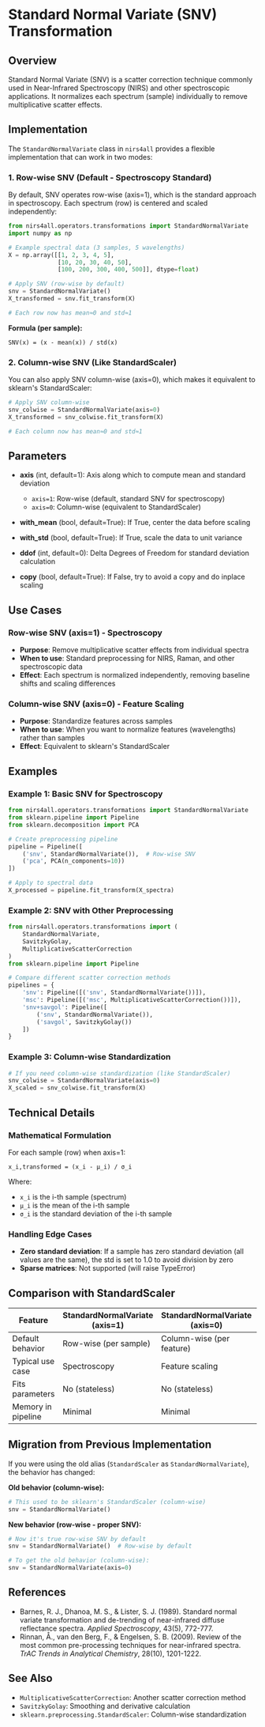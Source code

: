 # Standard Normal Variate (SNV) Transformation

## Overview

Standard Normal Variate (SNV) is a scatter correction technique commonly used in Near-Infrared Spectroscopy (NIRS) and other spectroscopic applications. It normalizes each spectrum (sample) individually to remove multiplicative scatter effects.

## Implementation

The `StandardNormalVariate` class in `nirs4all` provides a flexible implementation that can work in two modes:

### 1. Row-wise SNV (Default - Spectroscopy Standard)

By default, SNV operates row-wise (axis=1), which is the standard approach in spectroscopy. Each spectrum (row) is centered and scaled independently:

```python
from nirs4all.operators.transformations import StandardNormalVariate
import numpy as np

# Example spectral data (3 samples, 5 wavelengths)
X = np.array([[1, 2, 3, 4, 5],
              [10, 20, 30, 40, 50],
              [100, 200, 300, 400, 500]], dtype=float)

# Apply SNV (row-wise by default)
snv = StandardNormalVariate()
X_transformed = snv.fit_transform(X)

# Each row now has mean≈0 and std≈1
```

**Formula (per sample):**
```
SNV(x) = (x - mean(x)) / std(x)
```

### 2. Column-wise SNV (Like StandardScaler)

You can also apply SNV column-wise (axis=0), which makes it equivalent to sklearn's StandardScaler:

```python
# Apply SNV column-wise
snv_colwise = StandardNormalVariate(axis=0)
X_transformed = snv_colwise.fit_transform(X)

# Each column now has mean≈0 and std≈1
```

## Parameters

- **axis** (int, default=1): Axis along which to compute mean and standard deviation
  - `axis=1`: Row-wise (default, standard SNV for spectroscopy)
  - `axis=0`: Column-wise (equivalent to StandardScaler)

- **with_mean** (bool, default=True): If True, center the data before scaling

- **with_std** (bool, default=True): If True, scale the data to unit variance

- **ddof** (int, default=0): Delta Degrees of Freedom for standard deviation calculation

- **copy** (bool, default=True): If False, try to avoid a copy and do inplace scaling

## Use Cases

### Row-wise SNV (axis=1) - Spectroscopy
- **Purpose**: Remove multiplicative scatter effects from individual spectra
- **When to use**: Standard preprocessing for NIRS, Raman, and other spectroscopic data
- **Effect**: Each spectrum is normalized independently, removing baseline shifts and scaling differences

### Column-wise SNV (axis=0) - Feature Scaling
- **Purpose**: Standardize features across samples
- **When to use**: When you want to normalize features (wavelengths) rather than samples
- **Effect**: Equivalent to sklearn's StandardScaler

## Examples

### Example 1: Basic SNV for Spectroscopy

```python
from nirs4all.operators.transformations import StandardNormalVariate
from sklearn.pipeline import Pipeline
from sklearn.decomposition import PCA

# Create preprocessing pipeline
pipeline = Pipeline([
    ('snv', StandardNormalVariate()),  # Row-wise SNV
    ('pca', PCA(n_components=10))
])

# Apply to spectral data
X_processed = pipeline.fit_transform(X_spectra)
```

### Example 2: SNV with Other Preprocessing

```python
from nirs4all.operators.transformations import (
    StandardNormalVariate,
    SavitzkyGolay,
    MultiplicativeScatterCorrection
)
from sklearn.pipeline import Pipeline

# Compare different scatter correction methods
pipelines = {
    'snv': Pipeline([('snv', StandardNormalVariate())]),
    'msc': Pipeline([('msc', MultiplicativeScatterCorrection())]),
    'snv+savgol': Pipeline([
        ('snv', StandardNormalVariate()),
        ('savgol', SavitzkyGolay())
    ])
}
```

### Example 3: Column-wise Standardization

```python
# If you need column-wise standardization (like StandardScaler)
snv_colwise = StandardNormalVariate(axis=0)
X_scaled = snv_colwise.fit_transform(X)
```

## Technical Details

### Mathematical Formulation

For each sample (row) when axis=1:
```
x_i,transformed = (x_i - μ_i) / σ_i
```

Where:
- `x_i` is the i-th sample (spectrum)
- `μ_i` is the mean of the i-th sample
- `σ_i` is the standard deviation of the i-th sample

### Handling Edge Cases

- **Zero standard deviation**: If a sample has zero standard deviation (all values are the same), the std is set to 1.0 to avoid division by zero
- **Sparse matrices**: Not supported (will raise TypeError)

## Comparison with StandardScaler

| Feature | StandardNormalVariate (axis=1) | StandardNormalVariate (axis=0) | sklearn.StandardScaler |
|---------|-------------------------------|-------------------------------|------------------------|
| Default behavior | Row-wise (per sample) | Column-wise (per feature) | Column-wise (per feature) |
| Typical use case | Spectroscopy | Feature scaling | Feature scaling |
| Fits parameters | No (stateless) | No (stateless) | Yes (stores mean/std) |
| Memory in pipeline | Minimal | Minimal | Stores statistics |

## Migration from Previous Implementation

If you were using the old alias (`StandardScaler` as `StandardNormalVariate`), the behavior has changed:

**Old behavior (column-wise):**
```python
# This used to be sklearn's StandardScaler (column-wise)
snv = StandardNormalVariate()
```

**New behavior (row-wise - proper SNV):**
```python
# Now it's true row-wise SNV by default
snv = StandardNormalVariate()  # Row-wise by default

# To get the old behavior (column-wise):
snv = StandardNormalVariate(axis=0)
```

## References

- Barnes, R. J., Dhanoa, M. S., & Lister, S. J. (1989). Standard normal variate transformation and de-trending of near-infrared diffuse reflectance spectra. *Applied Spectroscopy*, 43(5), 772-777.
- Rinnan, Å., van den Berg, F., & Engelsen, S. B. (2009). Review of the most common pre-processing techniques for near-infrared spectra. *TrAC Trends in Analytical Chemistry*, 28(10), 1201-1222.

## See Also

- `MultiplicativeScatterCorrection`: Another scatter correction method
- `SavitzkyGolay`: Smoothing and derivative calculation
- `sklearn.preprocessing.StandardScaler`: Column-wise standardization
